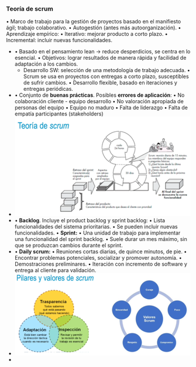 ### Teoría de scrum
• Marco de trabajo para la gestión de proyectos basado en el manifiesto ágil; trabajo colaborativo.
• Autogestión (antes más autoorganización).
• Aprendizaje empírico:
• Iterativo: mejorar producto a corto plazo.
• Incremental: incluir nuevas funcionalidades.
- • Basado en el pensamiento lean → reduce desperdicios, se centra en lo esencial.
  • Objetivos: lograr resultados de manera rápida y facilidad de adaptación a los cambios.
  * Desarrollo SW: selección de una metodología de trabajo adecuada.
  • Scrum se usa en proyectos con entregas a corto plazo, susceptibles de sufrir cambios.
  • Desarrollo flexible, basado en iteraciones y entregas periódicas.
- • Conjunto de **buenas prácticas**. Posibles **errores de aplicación**:
  • No colaboración cliente - equipo desarrollo
  • No valoración apropiada de personas del equipo
  • Equipo no maduro
  • Falta de liderazgo
  • Falta de empatía participantes (stakeholders)
- ![image.png](../assets/image_1729693141798_0.png)
- • **Backlog**. Incluye el product backlog y sprint backlog:
  • Lista funcionalidades del sistema prioritarias.
  • Se pueden incluir nuevas funcionalidades.
  • **Sprint:**
  • Una unidad de trabajo para implementar una funcionalidad del sprint backlog.
  • Suele durar un mes máximo, sin que se produzcan cambios durante el sprint.
- • **Daily scrum:**
  • Reuniones cortas diarias, de quince minutos, de pie.
  • Encontrar problemas potenciales, socializar y promover autonomía.
  • Demostraciones preliminares.
  • Iteración con incremento de software y entrega al cliente para validación.
- ![image.png](../assets/image_1729693332733_0.png)
-